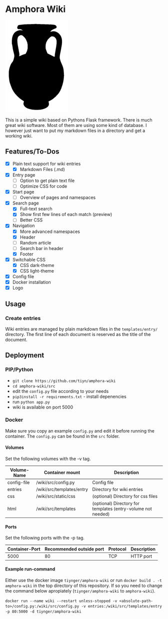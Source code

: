 # Amphora Wiki

![amphora-wiki-logo](amphora_wiki_alt.png)

This is a simple wiki based on Pythons Flask framework.
There is much great wiki software.
Most of them are using some kind of database.
I however just want to put my markdown files in a directory and get a working wiki.

## Features/To-Dos

- [x] Plain text support for wiki entries
  - [x] Markdown Files (.md)
- [x] Entry page
  - [ ] Option to get plain text file
  - [ ] Optimize CSS for code
- [x] Start page
  - [ ] Overview of pages and namespaces
- [x] Search page
  - [x] Full-text search
  - [x] Show first few lines of each match (preview)
  - [ ] Better CSS
- [x] Navigation
  - [x] More advanced namespaces
  - [x] Header
  - [ ] Random article
  - [ ] Search bar in header
  - [x] Footer
- [x] Switchable CSS
  - [x] CSS dark-theme
  - [x] CSS light-theme
- [x] Config file
- [x] Docker installation
- [x] Logo

## Usage

### Create entries

Wiki entries are managed by plain markdown files in the `templates/entry/` directory.
The first line of each document is reserved as the title of the document.

## Deployment

### PIP/Python

- `git clone https://github.com/tiyn/amphora-wiki`
- `cd amphora-wiki/src`
- edit the `config.py` file according to your needs
- `pip3install -r requirements.txt` - install depenencies
- run `python app.py`
- wiki is available on port 5000

### Docker

Make sure you copy an example `config.py` and edit it before running the container.
The `config.py` can be found in the `src` folder.

#### Volumes

Set the following volumes with the -v tag.

| Volume-Name | Container mount           | Description                                                  |
| ----------- | ------------------------- | ------------------------------------------------------------ |
| config-file | /wiki/src/config.py       | Config file                                                  |
| entries     | /wiki/src/templates/entry | Directory for wiki entries                                   |
| css         | /wiki/src/static/css      | (optional) Directory for css files                           |
| html        | /wiki/src/templates       | (optional) Directory for templates (entry-volume not needed) |

#### Ports

Set the following ports with the -p tag.

| Container-Port | Recommended outside port | Protocol | Description |
| -------------- | ------------------------ | -------- | ----------- |
| 5000           | 80                       | TCP      | HTTP port   |

#### Example run-command

Either use the docker image `tiynger/amphora-wiki` or run
`docker build . -t amphora-wiki` in the top directory of this repository.
If so you need to change the command below apropiately
(`tiynger/amphora-wiki` to `amphora-wiki`).

`docker run --name wiki --restart unless-stopped -v <absolute-path-to>/config.py:/wiki/src/config.py -v entries:/wiki/src/templates/entry -p 80:5000 -d tiynger/amphora-wiki`

